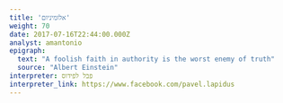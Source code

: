 ```yaml
---
title: 'אלומיניום'
weight: 70
date: 2017-07-16T22:44:00.000Z
analyst: amantonio
epigraph:
  text: "A foolish faith in authority is the worst enemy of truth"
  source: "Albert Einstein"
interpreter: פבל לפידוס
interpreter_link: https://www.facebook.com/pavel.lapidus
---
```


